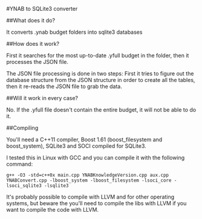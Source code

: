 #YNAB to SQLite3 converter 

##What does it do?

It converts .ynab budget folders into sqlite3 databases

##How does it work?

First it searches for the most up-to-date .yfull budget in the folder, then it processes the JSON file.

The JSON file processing is done in two steps: First it tries to figure out the database structure from the JSON structure in order to create all the tables, then it re-reads the JSON file to grab the data.

##Will it work in every case?

No. If the .yfull file doesn't contain the entire budget, it will not be able to do it.

##Compiling

You'll need a C++11 compiler, Boost 1.61 (boost\_filesystem and boost\_system), SQLite3 and SOCI compiled for SQLite3.

I tested this in Linux with GCC and you can compile it with the following command:

    g++ -O3 -std=c++0x main.cpp YNABKnowledgeVersion.cpp aux.cpp YNABConvert.cpp -lboost_system -lboost_filesystem -lsoci_core -lsoci_sqlite3 -lsqlite3

It's probably possible to compile with LLVM and for other operating systems, but beware the you'll need to compile the libs with LLVM if you want to compile the code with LLVM.

